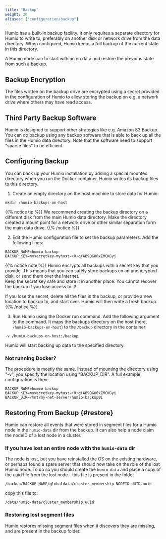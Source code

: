 ```yaml
---
title: "Backup"
weight: 20
aliases: ["configuration/backup"]
---
```


Humio has a built-in backup facility. It only requires a separate
directory for Humio to write to, preferably on another disk or network
drive from the data directory. When configured, Humio keeps a full
backup of the current state in this directory.

A Humio node can to start with an no data and restore the previous
state from such a backup.

## Backup Encryption

The files written on the backup drive are encrypted using a secret provided in the configuration of Humio to
allow storing the backup on e.g. a network drive where others may have
read access.

## Third Party Backup Software

Humio is designed to support other strategies like e.g. Amazon S3 Backup.
You can do backup using any backup software that is able to back up
all the files in the Humio data directory.
Note that the software need to support "sparse files" to be efficient.

## Configuring Backup

You can back up your Humio installation by adding a special mounted directory
when you run the Docker container. Humio writes its backup files to this directory.

1. Create an empty directory on the host machine to store data for Humio:

```shell
mkdir /humio-backups-on-host
```

{{% notice tip %}}
We recommend creating the backup directory on a
different disk from the main Humio data directory. Make the directory
created a mount point for a network drive or other similar separation
form the main data drive.
{{% /notice %}}

2. Edit the Humio configuration file to set the backup parameters. Add the following lines:

```shell
BACKUP_NAME=humio-backup
BACKUP_KEY=mysecretkey-myhost-+R+q(AB9QG86xZMCKGyj
```

{{% notice note %}}
Humio encrypts all backups with a secret key that you provide. This means that you can safely
store backups on an unencrypted disk, or send them over the Internet.  
Keep the secret key safe and store it in another place. You cannot recover
the backup if you lose access to it!

If you lose the secret, delete all the files in the backup,
or provide a new location to backup to, and start over.
Humio will then write a fresh backup.
{{% /notice %}}

3. Run Humio using the Docker run command. Add the following argument to the command. It maps the backups directory on the host (here, `/humio-backups-on-host`) to the `/backup` directory in the container:

```shell
-v /humio-backups-on-host:/backup
```

Humio will start backing up data to the specified directory.

### Not running Docker?
The procedure is mostly the same.
Instead of mounting the directory using "-v", you specify the location using "BACKUP_DIR".
A full example configuration is then:

```shell
BACKUP_NAME=humio-backup
BACKUP_KEY=mysecretkey-myhost-+R+q(AB9QG86xZMCKGyj
BACKUP_DIR=/mnt/my-net-server/humio-backup01
```

## Restoring From Backup {#restore}

Humio can restore all events that were stored in segment files for a Humio node
in the `humio-data` dir from the backup.
It can also help a node claim the nodeID of a lost node in a cluster.

### If you have lost an entire node with the `humio-data` dir

The node is lost, but you have reinstalled the OS on the existing
hardware, or perhaps found a spare server that should now take on the
role of the lost Humio node. To do so you should create the
`humio-data` and place a copy of the uuid file from the lost node -
this file is present in the folder
```
/backup/BACKUP-NAME/globaldata/cluster_membership-NODEID-UUID.uuid
```

copy this file to:

```
/data/humio-data/cluster_membership.uuid
```

### Restoring lost segment files
Humio restores missing segment files when it discovers they are missing,
and are present in the backup folder.
